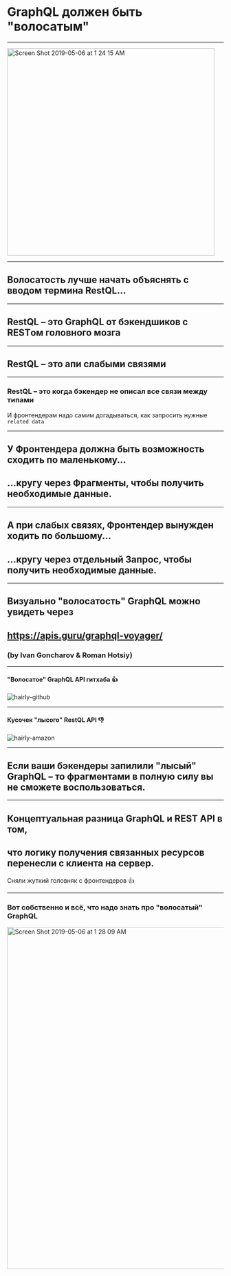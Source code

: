 
# GraphQL должен быть <span class="red">"волосатым"</span>

-----

<a href="https://www.clauspelz.com/"><img width="482"  class="plain" alt="Screen Shot 2019-05-06 at 1 24 15 AM" src="https://user-images.githubusercontent.com/1946920/57199292-26073300-6f9f-11e9-886d-0cd8d84eac16.png"></a>

-----

## Волосатость лучше начать объяснять с вводом термина <span class="red">RestQL</span>...

-----

## <span class="red">RestQL</span> – это GraphQL от бэкендшиков с RESTом головного мозга

-----

## <span class="red">RestQL</span> – это апи слабыми связями

-----

### <span class="red">RestQL</span> – это когда бэкендер не описал все связи между типами

<span>И фронтендерам надо самим догадываться, как запросить нужные `related data`</span> <!-- .element: class="fragment" -->

-----

## У Фронтендера должна быть возможность <span class="green">сходить по маленькому...</span>

<h2 class="fragment"><span class="green">...кругу</span> через Фрагменты, чтобы получить необходимые данные.</h2>

-----

## А при слабых связях, Фронтендер вынужден <span class="red">ходить по большому...</span>

<h2 class="fragment"><span class="red">...кругу</span> через отдельный Запрос, чтобы получить необходимые данные.</h2>

-----

## Визуально "волосатость" GraphQL можно увидеть через <!-- .element: class="orange" -->

## <https://apis.guru/graphql-voyager/>

### (by Ivan Goncharov & Roman Hotsiy)

-----

#### "Волосатое" GraphQL API гитхаба  👍 <!-- .element: class="green" -->

![hairly-github](https://user-images.githubusercontent.com/1946920/57200267-b0ee2a80-6fab-11e9-9c76-6053abe48ecd.jpg)

-----

#### Кусочек "лысого" RestQL API 👎 <!-- .element: class="red" -->

![hairly-amazon](https://user-images.githubusercontent.com/1946920/57200270-b3e91b00-6fab-11e9-9d65-e6f794ea42f5.jpg) <!-- .element: style="max-width: 600px" -->

-----

## Если ваши бэкендеры запилили "лысый" GraphQL – то фрагментами в полную силу вы не сможете воспользоваться. 

-----

## Концептуальная разница GraphQL и REST API в том,

## что логику получения связанных ресурсов перенесли с клиента на сервер. <!-- .element: class="fragment" -->

Сняли жуткий головняк с фронтендеров 👍 <!-- .element: class="fragment" -->

-----

### Вот собственно и всё, что надо знать про <span class="red">"волосатый"</span> GraphQL

<img width="796" class="plain" alt="Screen Shot 2019-05-06 at 1 28 09 AM" src="https://user-images.githubusercontent.com/1946920/57199295-299aba00-6f9f-11e9-9f42-29c9ad6f2993.png">
